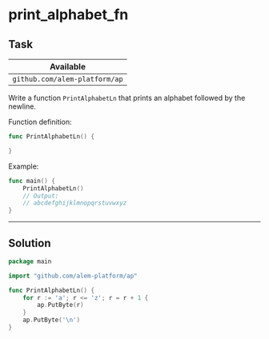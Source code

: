 # print_alphabet_fn

## Task

| Available                     |
| ----------------------------- |
| `github.com/alem-platform/ap` |

Write a function `PrintAlphabetLn` that prints an alphabet followed by the newline.

Function definition:

```go
func PrintAlphabetLn() {

}
```

Example:

```go
func main() {
    PrintAlphabetLn()
    // Output:
	// abcdefghijklmnopqrstuvwxyz
}
```

---

## Solution

```go
package main

import "github.com/alem-platform/ap"

func PrintAlphabetLn() {
    for r := 'a'; r <= 'z'; r = r + 1 {
        ap.PutByte(r)
    }
    ap.PutByte('\n')
}
```
